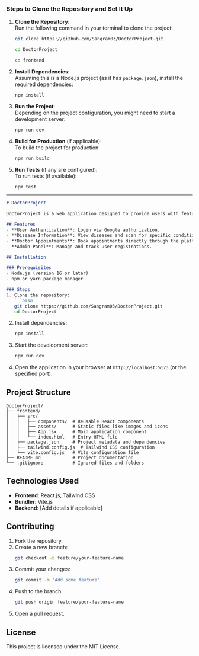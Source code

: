 
### Steps to Clone the Repository and Set It Up
1. **Clone the Repository**:  
   Run the following command in your terminal to clone the project:
   ```bash
   git clone https://github.com/Sangram03/DoctorProject.git
   ```

   ```bash
   cd DoctorProject
   ```
   ```bash
   cd frontend
   ```

2. **Install Dependencies**:  
   Assuming this is a Node.js project (as it has `package.json`), install the required dependencies:
   ```bash
   npm install
   ```

3. **Run the Project**:  
   Depending on the project configuration, you might need to start a development server:
   ```bash
   npm run dev
   ```

4. **Build for Production** (if applicable):  
   To build the project for production:
   ```bash
   npm run build
   ```

5. **Run Tests** (if any are configured):  
   To run tests (if available):
   ```bash
   npm test
   ```

---



```markdown
# DoctorProject

DoctorProject is a web application designed to provide users with features such as disease information, doctor appointment booking, and an admin panel for managing registrations.

## Features
- **User Authentication**: Login via Google authorization.
- **Disease Information**: View diseases and scan for specific conditions.
- **Doctor Appointments**: Book appointments directly through the platform.
- **Admin Panel**: Manage and track user registrations.

## Installation

### Prerequisites
- Node.js (version 16 or later)
- npm or yarn package manager

### Steps
1. Clone the repository:
   ```bash
   git clone https://github.com/Sangram03/DoctorProject.git
   cd DoctorProject
   ```

2. Install dependencies:
   ```bash
   npm install
   ```

3. Start the development server:
   ```bash
   npm run dev
   ```

4. Open the application in your browser at `http://localhost:5173` (or the specified port).

## Project Structure
```
DoctorProject/
├── frontend/
│   ├── src/
│   │   ├── components/  # Reusable React components
│   │   ├── assets/      # Static files like images and icons
│   │   ├── App.jsx      # Main application component
│   │   └── index.html   # Entry HTML file
│   ├── package.json     # Project metadata and dependencies
│   ├── tailwind.config.js  # Tailwind CSS configuration
│   └── vite.config.js   # Vite configuration file
├── README.md            # Project documentation
└── .gitignore           # Ignored files and folders
```

## Technologies Used
- **Frontend**: React.js, Tailwind CSS
- **Bundler**: Vite.js
- **Backend**: [Add details if applicable]

## Contributing
1. Fork the repository.
2. Create a new branch:
   ```bash
   git checkout -b feature/your-feature-name
   ```
3. Commit your changes:
   ```bash
   git commit -m "Add some feature"
   ```
4. Push to the branch:
   ```bash
   git push origin feature/your-feature-name
   ```
5. Open a pull request.

## License
This project is licensed under the MIT License.

```

